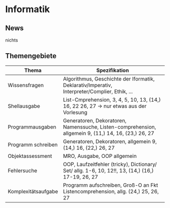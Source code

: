 # Informatik

## News

nichts

## Themengebiete


Thema | Spezifikation
---   | ---
Wissensfragen | Algorithmus, Geschichte der Iformatik, Deklarativ/Imperativ, Interpreter/Complier, Ethik, ...
Shellausgabe | List-Cmprehension, 3, 4, 5, 10, 13, (14,) 16, 22 26, 27 -> nur etwas aus der Vorlesung
Programmausgaben | Generatoren, Dekoratoren, Namenssuche, Listen-comprehension, allgemein 9, (11,) 14, 16, (23,) 26, 27
Programm schreiben | Generatoren, Dekoratoren, allgemein 9, (14,) 16, (22,) 26, 27
Objektassessment | MRO, Ausgabe, OOP allgemein
Fehlersuche | OOP, Laufzeitfehler (tricky), Dictionary/ Set/ allg. 1-6, 10, 12!!, 13, (14,) (16,) 17-19, 26, 27
Komplexitätsaufgabe | Programm aufschreiben, Groß-O an Fkt Listencomprehension, allg. (24,) 25, 26, 27
